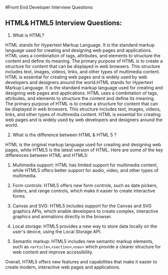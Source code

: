 #Front End Developer Interview Questions


## HTML& HTML5 Interview Questions:

1. What is HTML?
<p>
    HTML stands for Hypertext Markup Language. It is the standard markup language used for creating and designing web pages and applications. HTML uses a combination of tags, attributes, and elements to structure the content and define its meaning. The primary purpose of HTML is to create a structure for content that can be displayed in web browsers. This structure includes text, images, videos, links, and other types of multimedia content. HTML is essential for creating web pages and is widely used by web developers and designers around the world.HTML stands for Hypertext Markup Language. It is the standard markup language used for creating and designing web pages and applications. HTML uses a combination of tags, attributes, and elements to structure the content and define its meaning. The primary purpose of HTML is to create a structure for content that can be displayed in web browsers. This structure includes text, images, videos, links, and other types of multimedia content. HTML is essential for creating web pages and is widely used by web developers and designers around the world.
</p>

2. What is the difference between HTML & HTML 5 ?
<p>
    HTML is the original markup language used for creating and designing web pages, while HTML5 is the latest version of HTML. Here are some of the key differences between HTML and HTML5:

1. Multimedia support: HTML has limited support for multimedia content, while HTML5 offers better support for audio, video, and other types of multimedia.

2. Form controls: HTML5 offers new form controls, such as date pickers, sliders, and range controls, which make it easier to create interactive forms.

3. Canvas and SVG: HTML5 includes support for the Canvas and SVG graphics APIs, which enable developers to create complex, interactive graphics and animations directly in the browser.

4. Local storage: HTML5 provides a new way to store data locally on the user's device, using the Local Storage API.

5. Semantic markup: HTML5 includes new semantic markup elements, such as `<article>`,`<section>`,`<nav>` which provide a clearer structure for web content and improve accessibility.

Overall, HTML5 offers new features and capabilities that make it easier to create modern, interactive web pages and applications.
</p>